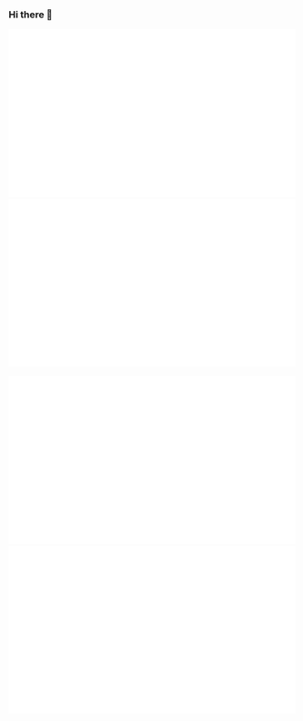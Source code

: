 ### Hi there 👋

![](https://raw.githubusercontent.com/kiy98/github-stats/master/generated/overview.svg#gh-dark-mode-only)
![](https://raw.githubusercontent.com/kiy98/github-stats/master/generated/overview.svg#gh-light-mode-only)

![](https://raw.githubusercontent.com/kiy98/github-stats/master/generated/languages.svg#gh-dark-mode-only)
![](https://raw.githubusercontent.com/kiy98/github-stats/master/generated/languages.svg#gh-light-mode-only)


<!--
**Kiy98/Kiy98** is a ✨ _special_ ✨ repository because its `README.md` (this file) appears on your GitHub profile.

Here are some ideas to get you started:

- 🔭 I’m currently working on ...
- 🌱 I’m currently learning ...
- 👯 I’m looking to collaborate on ...
- 🤔 I’m looking for help with ...
- 💬 Ask me about ...
- 📫 How to reach me: ...
- 😄 Pronouns: ...
- ⚡ Fun fact: ...
-->
